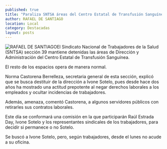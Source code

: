 ```yaml
---
published: true
title: "Paraliza SNTSA áreas del Centro Estatal de Transfusión Sanguínea; pide destitución de directora "
author: RAFAEL DE SANTIAGO
location: Local
category: Destacadas
layout: posts
---
```


![RAFAEL DE SANTIAGO](http://i.imgur.com/R4xtr7Dm.jpg)El Sindicato Nacional de Trabajadores de la Salud (SNTSA) sección 39 mantiene detenidas las áreas de Dirección y Administración del Centro Estatal de Transfusión Sanguínea.

El resto de los espacios opera de manera normal.

Norma Castorena Berrelleza, secretaria general de esta sección, explicó que se busca destituir de la dirección a Ivone Sotelo, pues desde hace dos años ha mostrado una actitud prepotente al negar derechos laborales a los empleados y ocultar incidencias de trabajadores. 

Además, amenaza, comentó Castorena, a algunos servidores públicos con retirarles sus contratos laborales. 

Este día se conformará una comisión en la que participarán Raúl Estrada Day, Ivone Sotelo y los representantes sindicales de los trabajadores, para decidir si permanece o no Sotelo.

Se buscó a Ivone Sotelo, pero, según trabajadores, desde el lunes no acude a su oficina.

